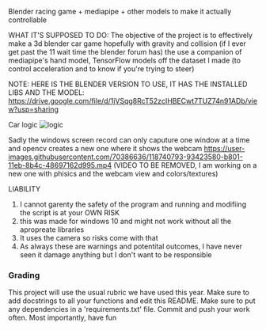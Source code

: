 Blender racing game + mediapipe + other models to make it actually controllable

WHAT IT'S SUPPOSED TO DO:
The objective of the project is to effectively make a 3d blender car game hopefully with gravity and collision (if I ever get past the 11 wait time the blender forum has) the
use a companion of mediapipe's hand model, TensorFlow models off the dataset I made (to control acceleration and to know if you're trying to steer)

NOTE:
HERE IS THE BLENDER VERSION TO USE, IT HAS THE INSTALLED LIBS AND THE MODEL:
https://drive.google.com/file/d/1jVSqg8RcT52zcIHBECwt7TUZ74n91ADb/view?usp=sharing

Car logic
![logic](https://user-images.githubusercontent.com/70386636/120093592-359acc80-c0d0-11eb-9c3c-e4b071269b41.png)


Sadly the windows screen record can only caputure one window at a time and opencv creates a new one where it shows the webcam
https://user-images.githubusercontent.com/70386636/118740793-93423580-b801-11eb-8b4c-48697162d995.mp4 (VIDEO TO BE REMOVED, I am working on a new one with phisics and the webcam view and colors/textures)

LIABILITY
1. I cannot garenty the safety of the program and running and modifiing the script is at your OWN RISK
2. this was made for windows 10 and might not work without all the apropreate libraries
3. It uses the camera so risks come with that
4. As always these are warnings and potentital outcomes, I have never seen it damage anything but I don't want to be responsible




### Grading
This project will use the usual rubric we have used this year. Make sure to add docstrings to all your functions and edit this README. Make sure to put any dependencies in a 'requirements.txt' file. Commit and push your work often. Most importantly, have fun
